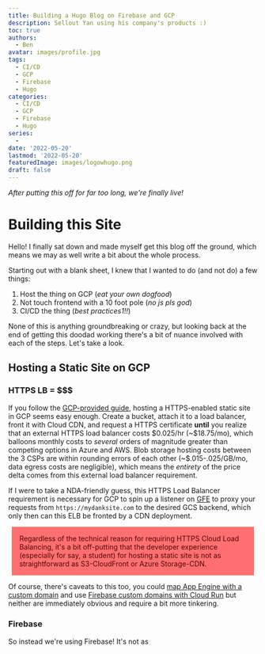 ```yaml
---
title: Building a Hugo Blog on Firebase and GCP
description: Sellout Yan using his company's products :)
toc: true
authors:
  - Ben
avatar: images/profile.jpg
tags:
  - CI/CD
  - GCP
  - Firebase
  - Hugo
categories:
  - CI/CD
  - GCP
  - Firebase
  - Hugo
series:
  - 
date: '2022-05-20'
lastmod: '2022-05-20'
featuredImage: images/logowhugo.png
draft: false
---
```


_After putting this off for far too long, we're finally live!_

# Building this Site

Hello! I finally sat down and made myself get this blog off the ground, which means we may as well write a bit about the whole process.

Starting out with a blank sheet, I knew that I wanted to do (and not do) a few things:

1. Host the thing on GCP (_eat your own dogfood_)
2. Not touch frontend with a 10 foot pole (_no js pls god_)
3. CI/CD the thing (_best practices1!!_)

None of this is anything groundbreaking or crazy, but looking back at the end of getting this doodad working there's a bit of nuance involved with each of the steps. Let's take a look.

## Hosting a Static Site on GCP

### HTTPS LB = $$$

If you follow the [GCP-provided guide](https://cloud.google.com/storage/docs/hosting-static-website), hosting a HTTPS-enabled static site in GCP seems easy enough. Create a bucket, attach it to a load balancer, front it with Cloud CDN, and request a HTTPS certificate **until** you realize that an external HTTPS load balancer costs \$0.025/hr (~\$18.75/mo), which balloons monthly costs to _several_ orders of magnitude greater than competing options in Azure and AWS. Blob storage hosting costs between the 3 CSPs are within rounding errors of each other (~\$.015-.025/GB/mo, data egress costs are negligible), which means the _entirety_ of the price delta comes from this external load balancer requirement.

If I were to take a NDA-friendly guess, this HTTPS Load Balancer requirement is necessary for GCP to spin up a listener on [GFE](https://cloud.google.com/docs/security/infrastructure/design#google_front_end_service) to proxy your requests from `https://mydanksite.com` to the desired GCS backend, which only then can this ELB be fronted by a CDN deployment.

<div class="warning" style='padding:0.1em; background-color:#ff6f6f; color:#520808; margin:0.5em' >
<span>
<p style='margin-left:1em;margin-right:1em;margin-top:1em;margin-bottom:1em;'>
Regardless of the technical reason for requiring HTTPS Cloud Load Balancing, it's a bit off-putting that the developer experience (especially for say, a student) for hosting a static site is not as straightforward as S3-CloudFront or Azure Storage-CDN.
</p>
</span>
</div>

Of course, there's caveats to this too, you could [map App Engine with a custom domain](https://cloud.google.com/appengine/docs/standard/python/mapping-custom-domains) and use [Firebase custom domains with Cloud Run](https://cloud.google.com/run/docs/mapping-custom-domains) but neither are immediately obvious and require a bit more tinkering.

### Firebase 
So instead we're using Firebase! It's not as 